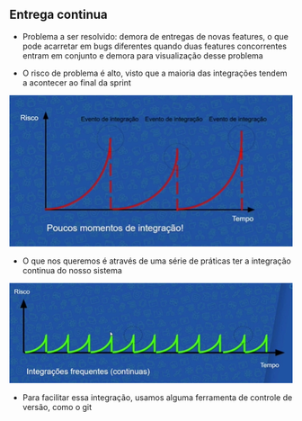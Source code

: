 <h2>
Entrega continua
</h2>

  

* Problema a ser resolvido: demora de entregas de novas features, o que pode acarretar em bugs diferentes quando duas features concorrentes entram em conjunto e demora para visualização desse problema

* O risco de problema é alto, visto que a maioria das integrações tendem a acontecer ao final da sprint

![alt text](https://raw.githubusercontent.com/douglasliralima/ArchitectureManagement/master/ContinuousDelivery/assets/1_2_1_grafico.png "não continuo")


* O que nos queremos é através de uma série de práticas ter a integração continua do nosso sistema

![alt text](https://raw.githubusercontent.com/douglasliralima/ArchitectureManagement/master/ContinuousDelivery/assets/1_2_2_continuidade.png "continuo")

* Para facilitar essa integração, usamos alguma ferramenta de controle de versão, como o git